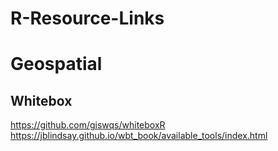 # R-Resource-Links
# Geospatial
## Whitebox
https://github.com/giswqs/whiteboxR  
https://jblindsay.github.io/wbt_book/available_tools/index.html
